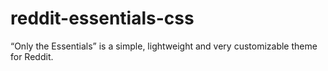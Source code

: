 # reddit-essentials-css
“Only the Essentials” is a simple, lightweight and very customizable theme for Reddit.
